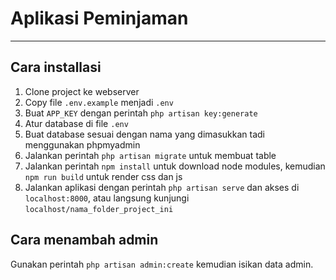 # Aplikasi Peminjaman
---
## Cara installasi
1. Clone project ke webserver
2. Copy file `.env.example` menjadi `.env`
3. Buat `APP_KEY` dengan perintah `php artisan key:generate`
4. Atur database di file `.env`
5. Buat database sesuai dengan nama yang dimasukkan tadi menggunakan phpmyadmin
6. Jalankan perintah `php artisan migrate` untuk membuat table
7. Jalankan perintah `npm install` untuk download node modules, kemudian `npm run build` untuk render css dan js
8. Jalankan aplikasi dengan perintah `php artisan serve` dan akses di `localhost:8000`, atau langsung kunjungi `localhost/nama_folder_project_ini`

## Cara menambah admin
Gunakan perintah `php artisan admin:create` kemudian isikan data admin.
